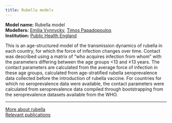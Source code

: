 ```yaml
---
title: Rubella models
---
```


**Model name:** Rubella model     
**Modellers:** [Emilia Vynnycky](http://www.lshtm.ac.uk/aboutus/people/vynnycky.emilia), [Timos Papadopoulos](https://www.linkedin.com/in/timos-papadopoulos-a7a7a217/)        
**Institution:** [Public Health England](https://www.gov.uk/government/organisations/public-health-england)

This is an age-structured model of the transmission dynamics of rubella in each country, for which the force of infection changes over time.  Contact was described using a matrix of “who acquires infection from whom” with the parameters differing between the age groups <13 and ≥13 years.  The contact parameters are calculated from the average force of infection in these age groups, calculated from age-stratified rubella seroprevalence data collected before the introduction of rubella vaccine.   For countries for which no seroprevalence data were available, the contact parameters were calculated from seroprevalence data compiled through bootstrapping from the seroprevalence datasets available from the WHO. 

---

[More about rubella](/diseases/rubella)  
[Relevant publications](/publications#rubella)
